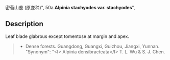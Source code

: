 密苞山姜 (原变种)",
50a.**Alpinia stachyodes var. stachyodes**",

## Description
Leaf blade glabrous except tomentose at margin and apex.

> * Dense forests. Guangdong, Guangxi, Guizhou, Jiangxi, Yunnan.
  "Synonym": "&lt;I&gt; Alpinia densibracteata&lt;/I&gt; T. L. Wu &amp; S. J. Chen.
